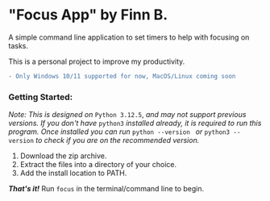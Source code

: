 # "Focus App" by Finn B.

A simple command line application to set timers to help with focusing on tasks.

This is a personal project to improve my productivity.

```diff
- Only Windows 10/11 supported for now, MacOS/Linux coming soon
```

### Getting Started:

_Note: This is designed on_ `Python 3.12.5`, _and may not support previous versions. If you don't have_ `python3` _installed already, it is required to run this program. Once installed you can run_ `python --version ` _or_ `python3 --version` _to check if you are on the recommended version._

1. Download the zip archive.
2. Extract the files into a directory of your choice.
3. Add the install location to PATH.

_**That's it!**_
Run `focus` in the terminal/command line to begin.
